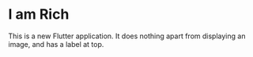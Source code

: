 # I am Rich

 This is a new Flutter application. It does nothing apart from displaying an image, and has a label at top.


